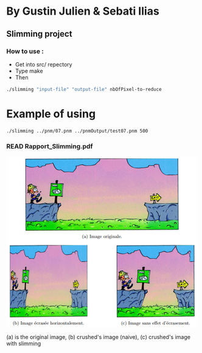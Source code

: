 # By Gustin Julien & Sebati Ilias
## Slimming project

### How to use :
* Get into src/ repectory
* Type make
* Then
```sh
./slimming "input-file" "output-file" nbOfPixel-to-reduce
```

# Example of using

```sh
./slimming ../pnm/07.pnm ../pnmOutput/test07.pnm 500
```
### READ Rapport_Slimming.pdf

<p align="center">
  <img src="https://github.com/Julien-Gustin/Slimming/blob/master/slimming.png?raw=true" />
  <figcaption>        (a) is the original image, (b) crushed's image (naive), (c) crushed's image with slimming</figcaption>
</p>

